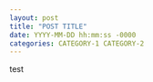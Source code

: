 ```yaml
---
layout: post
title: "POST TITLE"
date: YYYY-MM-DD hh:mm:ss -0000
categories: CATEGORY-1 CATEGORY-2
---
```

test

